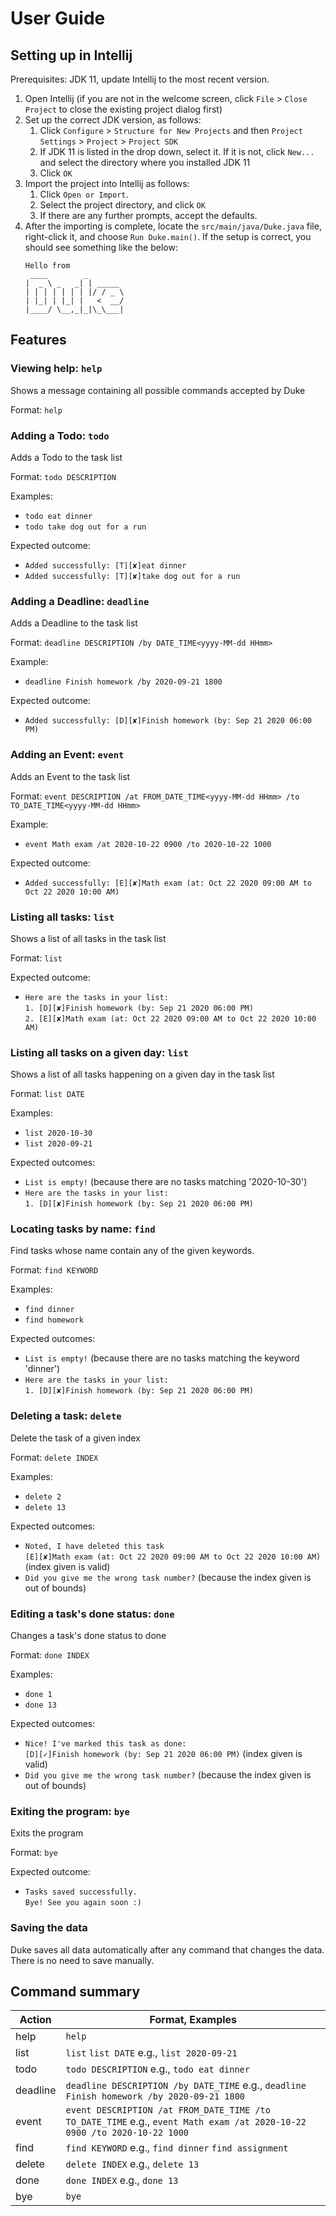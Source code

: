 # User Guide

## Setting up in Intellij

Prerequisites: JDK 11, update Intellij to the most recent version.

1. Open Intellij (if you are not in the welcome screen, click `File` > `Close Project` to close the existing project dialog first)
1. Set up the correct JDK version, as follows:
   1. Click `Configure` > `Structure for New Projects` and then `Project Settings` > `Project` > `Project SDK`
   1. If JDK 11 is listed in the drop down, select it. If it is not, click `New...` and select the directory where you installed JDK 11
   1. Click `OK`
1. Import the project into Intellij as follows:
   1. Click `Open or Import`.
   1. Select the project directory, and click `OK`
   1. If there are any further prompts, accept the defaults.
1. After the importing is complete, locate the `src/main/java/Duke.java` file, right-click it, and choose `Run Duke.main()`. If the setup is correct, you should see something like the below:
   ```
   Hello from
    ____        _        
   |  _ \ _   _| | _____ 
   | | | | | | | |/ / _ \
   | |_| | |_| |   <  __/
   |____/ \__,_|_|\_\___|
   ```

## Features

### Viewing help: `help`

Shows a message containing all possible commands accepted by Duke

Format: `help`

### Adding a Todo: `todo`

Adds a Todo to the task list

Format: `todo DESCRIPTION`

Examples:
* `todo eat dinner`
* `todo take dog out for a run`

Expected outcome:
* `Added successfully: [T][✘]eat dinner`
* `Added successfully: [T][✘]take dog out for a run`

### Adding a Deadline: `deadline`

Adds a Deadline to the task list

Format: `deadline DESCRIPTION /by DATE_TIME<yyyy-MM-dd HHmm>`

Example:
* `deadline Finish homework /by 2020-09-21 1800`

Expected outcome:
* `Added successfully: [D][✘]Finish homework (by: Sep 21 2020 06:00 PM)`

### Adding an Event: `event`

Adds an Event to the task list

Format: `event DESCRIPTION /at FROM_DATE_TIME<yyyy-MM-dd HHmm> /to TO_DATE_TIME<yyyy-MM-dd HHmm>`

Example:
* `event Math exam /at 2020-10-22 0900 /to 2020-10-22 1000`

Expected outcome:
* `Added successfully: [E][✘]Math exam (at: Oct 22 2020 09:00 AM to Oct 22 2020 10:00 AM)`

### Listing all tasks: `list`
Shows a list of all tasks in the task list

Format: `list`

Expected outcome:
* `Here are the tasks in your list:`  
  `1. [D][✘]Finish homework (by: Sep 21 2020 06:00 PM)`  
  `2. [E][✘]Math exam (at: Oct 22 2020 09:00 AM to Oct 22 2020 10:00 AM)`

### Listing all tasks on a given day: `list`

Shows a list of all tasks happening on a given day in the task list

Format: `list DATE`

Examples:
* `list 2020-10-30`
* `list 2020-09-21`

Expected outcomes:
* `List is empty!` (because there are no tasks matching '2020-10-30')
* `Here are the tasks in your list:`  
  `1. [D][✘]Finish homework (by: Sep 21 2020 06:00 PM)`  
  
### Locating tasks by name: `find`

Find tasks whose name contain any of the given keywords.

Format: `find KEYWORD`

Examples:
* `find dinner`
* `find homework`

Expected outcomes:
* `List is empty!` (because there are no tasks matching the keyword 'dinner')
* `Here are the tasks in your list:`  
  `1. [D][✘]Finish homework (by: Sep 21 2020 06:00 PM)`

### Deleting a task: `delete`

Delete the task of a given index

Format: `delete INDEX`

Examples:
* `delete 2`
* `delete 13`

Expected outcomes:
* `Noted, I have deleted this task`  
  `[E][✘]Math exam (at: Oct 22 2020 09:00 AM to Oct 22 2020 10:00 AM)` (index given is valid)
* `Did you give me the wrong task number?` (because the index given is out of bounds)

### Editing a task's done status: `done`

Changes a task's done status to done

Format: `done INDEX`

Examples: 
* `done 1`
* `done 13`

Expected outcomes:
* `Nice! I've marked this task as done:`  
  `[D][✓]Finish homework (by: Sep 21 2020 06:00 PM)` (index given is valid)
* `Did you give me the wrong task number?` (because the index given is out of bounds)

### Exiting the program: `bye`

Exits the program

Format: `bye`

Expected outcome:
* `Tasks saved successfully.`  
  `Bye! See you again soon :)`

### Saving the data

Duke saves all data automatically after any command that changes the data. There is no need to save manually.

## Command summary

Action | Format, Examples
-------|-----------------
help|`help`
list|`list` `list DATE` e.g., `list 2020-09-21`
todo|`todo DESCRIPTION` e.g., `todo eat dinner`
deadline|`deadline DESCRIPTION /by DATE_TIME` e.g., `deadline Finish homework /by 2020-09-21 1800`
event|`event DESCRIPTION /at FROM_DATE_TIME /to TO_DATE_TIME` e.g., `event Math exam /at 2020-10-22 0900 /to 2020-10-22 1000`
find|`find KEYWORD` e.g., `find dinner` `find assignment`
delete|`delete INDEX` e.g., `delete 13`
done|`done INDEX` e.g., `done 13`
bye|`bye`
